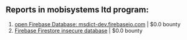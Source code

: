 ## Reports in mobisystems ltd program:
1. [open Firebase Database: msdict-dev.firebaseio.com](https://hackerone.com/reports/736283) | $0.0 bounty
2. [Firebase Firestore insecure database](https://hackerone.com/reports/731724) | $0.0 bounty
